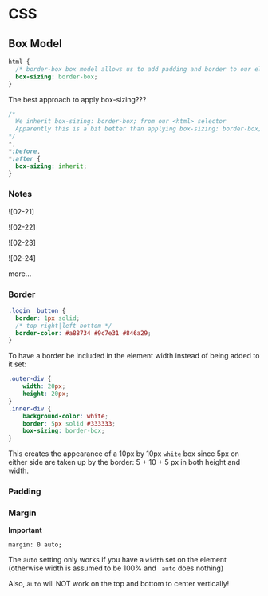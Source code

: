 # CSS

## Box Model

```css
html {
  /* border-box box model allows us to add padding and border to our elements without increasing their size */
  box-sizing: border-box;
}
```

The best approach to apply box-sizing???
```css
/*
  We inherit box-sizing: border-box; from our <html> selector
  Apparently this is a bit better than applying box-sizing: border-box; directly to the * selector
*/
*,
*:before,
*:after {
  box-sizing: inherit;
}
```

### Notes

![02-21]

![02-22]

![02-23]

![02-24]

more...


### Border

```css
.login__button {
  border: 1px solid;
  /* top right|left bottom */
  border-color: #a88734 #9c7e31 #846a29;
}
```

To have a border be included in the element width instead of being added to it set:

```css
.outer-div {
    width: 20px;
    height: 20px;
}
.inner-div {
    background-color: white;
    border: 5px solid #333333;
    box-sizing: border-box;
}
```

This creates the appearance of a 10px by 10px `white` box since 5px on either side are taken up by the border: 5 + 10 + 5 px in both height and width.

### Padding


### Margin

**Important** 

` margin: 0 auto; `

The  ` auto `  setting only works if you have a  ` width `  set on the element (otherwise width is assumed to be 100% and  ` auto`  does nothing)

Also,  ` auto `  will NOT work on the top and bottom to center vertically!

